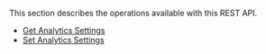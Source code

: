 This section describes the operations available with this REST API.

* [Get Analytics Settings](#get-analytics-settings)
* [Set Analytics Settings](#set-analytics-settings)
